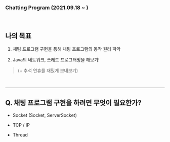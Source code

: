 ### Chatting Program (2021.09.18 ~ )

<br>

## 나의 목표

1. 채팅 프로그램 구현을 통해 채팅 프로그램의 동작 원리 파악

2. Java의 네트워크, 쓰레드 프로그래밍을 해보기!



>  (+ 추석 연휴를 재밌게 보내보기)

<br>

---

## Q. 채팅 프로그램 구현을 하려면 무엇이 필요한가?

* Socket (Socket, ServerSocket)

* TCP / IP

* Thread
